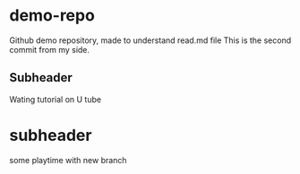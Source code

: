 # demo-repo
Github demo repository, made to understand read.md file
This is the second commit from my side.

## Subheader

Wating tutorial on U tube

# subheader
some playtime with new branch
